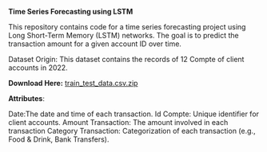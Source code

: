 **Time Series Forecasting using LSTM**

This repository contains code for a time series forecasting project using Long Short-Term Memory (LSTM) networks. The goal is to predict the transaction amount for a given account ID over time.

Dataset Origin: This dataset contains the records of 12 Compte of client accounts in 2022.

**Download Here:** [train_test_data.csv.zip](https://github.com/HindEL3/TransactionPrediction-LSTM/files/13648680/train_test_data.csv.zip)

**Attributes**:

Date:The date and time of each transaction.
Id Compte: Unique identifier for client accounts.
Amount Transaction: The amount involved in each transaction
Category Transaction: Categorization of each transaction (e.g., Food & Drink, Bank Transfers).


